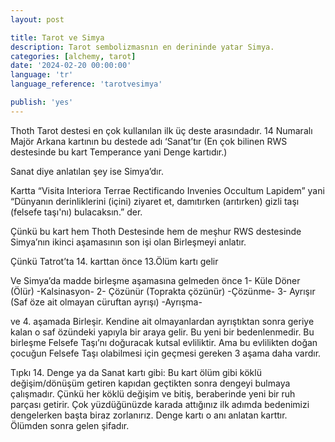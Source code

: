 ```yaml
---
layout: post

title: Tarot ve Simya
description: Tarot sembolizmasnın en derininde yatar Simya.
categories: [alchemy, tarot]
date: '2024-02-20 00:00:00'
language: 'tr'
language_reference: 'tarotvesimya'

publish: 'yes'
---
```


Thoth Tarot destesi en çok kullanılan ilk üç deste arasındadır. 14 Numaralı Majör Arkana kartının bu destede adı ‘Sanat’tır (En çok bilinen RWS destesinde bu kart Temperance yani Denge kartıdır.)

Sanat diye anlatılan şey ise Simya’dır.

Kartta “Visita Interiora Terrae Rectificando Invenies Occultum Lapidem” yani “Dünyanın derinliklerini (içini) ziyaret et, damıtırken (arıtırken) gizli taşı (felsefe taşı'nı) bulacaksın.” der.

Çünkü bu kart hem Thoth Destesinde hem de meşhur RWS destesinde Simya’nın ikinci aşamasının son işi olan Birleşmeyi anlatır.

Çünkü Tatrot’ta 14. karttan önce 13.Ölüm kartı gelir

Ve Simya’da madde birleşme aşamasına gelmeden önce
1- Küle Döner (Ölür) -Kalsinasyon-
2- Çözünür (Toprakta çözünür) -Çözünme-
3- Ayrışır (Saf öze ait olmayan cüruftan ayrışı) -Ayrışma-

ve 4. aşamada Birleşir. Kendine ait olmayanlardan ayrıştıktan sonra geriye kalan o saf özündeki yapıyla bir araya gelir. Bu yeni bir bedenlenmedir. Bu birleşme Felsefe Taşı’nı doğuracak kutsal evliliktir. Ama bu evlilikten doğan çocuğun Felsefe Taşı olabilmesi için geçmesi gereken 3 aşama daha vardır.

Tıpkı 14. Denge ya da Sanat kartı gibi: Bu kart ölüm gibi köklü değişim/dönüşüm getiren kapıdan geçtikten sonra dengeyi bulmaya çalışmadır. Çünkü her köklü değişim ve bitiş, beraberinde yeni bir ruh parçası getirir. Çok yüzdüğünüzde karada attığınız ilk adımda bedenimizi dengelerken başta biraz zorlanırız. Denge kartı o anı anlatan karttır. Ölümden sonra gelen şifadır.


